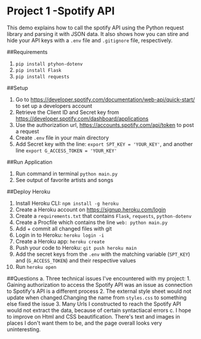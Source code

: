 # Project 1 -Spotify API

This demo explains how to call the spotify API using the Python request library and parsing it with JSON data.
It also shows how you can stire and hide your API keys with a `.env` file and `.gitignore` file, respectively.

##Requirements
1. `pip install ptyhon-dotenv`
2. `pip install Flask`
3. `pip install requests`

##Setup
1. Go to https://developer.spotify.com/documentation/web-api/quick-start/ to set up a developers account
2. Retrieve the Client ID and Secret key from https://developer.spotify.com/dashboard/applications
3. Use the authorization url, https://accounts.spotify.com/api/token to post a request
4. Create `.env` file in your main directory
5. Add Secret key with the line: `export SPT_KEY = 'YOUR_KEY'`, and another line `export G_ACCESS_TOKEN = 'YOUR_KEY'`

##Run Application
1. Run command in terminal `python main.py`
2. See output of favorite artists and songs 

##Deploy Heroku
1. Install Heroku CLI: `npm install -g heroku`
2. Create a Heroku account on https://signup.heroku.com/login
3. Create a `requirements.txt` that contains `Flask`, `requests`, `python-dotenv`
4. Create a Procfile which contains the line `web: python main.py` 
5. Add + commit all changed files with git
6. Login in to Heroku: `heroku login -i`
7. Create a Heroku app: `heroku create`
8. Push your code to Heroku: `git push heroku main`
9. Add the secret keys from the `.env` with the matching variable (`SPT_KEY`) and (`G_ACCESS_TOKEN`) and their respective values
10. Run `heroku open` 

##Questions
a. Three technical issues I've encountered with my project: 
    1. Gaining authorization to access the Spotify API was an issue as connection to Spotify's API is a different process
    2. The external style sheet would not update when changed.Changing the name from `styles.css` to something else fixed the issue
    3. Many Urls I constructed to reach the Spotify API would not extract the data, because of certain syntactiacal errors
c. I hope to improve on Html and CSS beautification. There's text and images in places I don't want them to be, and the page overall looks very uninteresting.